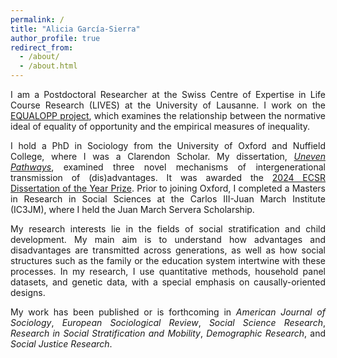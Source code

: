 ```yaml
---
permalink: /
title: "Alicia García-Sierra"
author_profile: true
redirect_from: 
  - /about/
  - /about.html
---
```


<div style="text-align: justify; text-justify: inter-word;">
  
I am a Postdoctoral Researcher at the Swiss Centre of Expertise in Life Course Research (LIVES) at the University of Lausanne. I work on the [EQUALOPP project](https://people.unil.ch/michaelgratz/projects/), which examines the relationship between the normative ideal of equality of opportunity and the empirical measures of inequality. 

I hold a PhD in Sociology from the University of Oxford and Nuffield College, where I was a Clarendon Scholar. My dissertation, [_Uneven Pathways_](https://ora.ox.ac.uk/objects/uuid:e656a443-a9c0-4d3b-837e-123cc0b7e5db), examined three novel mechanisms of intergenerational transmission of (dis)advantages. It was awarded the [2024 ECSR Dissertation of the Year Prize](https://ecsrnet.eu/ecsr-prize-for-best-phd-thesis/).  Prior to joining Oxford, I completed a Masters in Research in Social Sciences at the Carlos III-Juan March Institute (IC3JM), where I held the Juan March Servera Scholarship. 

My research interests lie in the fields of social stratification and child development. My main aim is to understand how advantages and disadvantages are transmitted across generations, as well as how social structures such as the family or the education system intertwine with these processes. In my research, I use quantitative methods, household panel datasets, and genetic data, with a special emphasis on causally-oriented designs.

My work has been published or is forthcoming in _American Journal of Sociology_, _European Sociological Review_, _Social Science Research_, _Research in Social Stratification and Mobility_, _Demographic Research_, and _Social Justice Research_.

</div>

